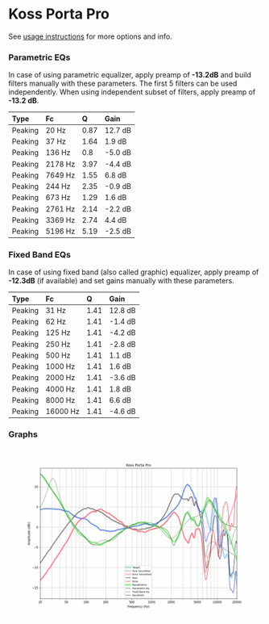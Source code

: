 # Koss Porta Pro
See [usage instructions](https://github.com/jaakkopasanen/AutoEq#usage) for more options and info.

### Parametric EQs
In case of using parametric equalizer, apply preamp of **-13.2dB** and build filters manually
with these parameters. The first 5 filters can be used independently.
When using independent subset of filters, apply preamp of **-13.2 dB**.

| Type    | Fc      |    Q | Gain    |
|:--------|:--------|:-----|:--------|
| Peaking | 20 Hz   | 0.87 | 12.7 dB |
| Peaking | 37 Hz   | 1.64 | 1.9 dB  |
| Peaking | 136 Hz  | 0.8  | -5.0 dB |
| Peaking | 2178 Hz | 3.97 | -4.4 dB |
| Peaking | 7649 Hz | 1.55 | 6.8 dB  |
| Peaking | 244 Hz  | 2.35 | -0.9 dB |
| Peaking | 673 Hz  | 1.29 | 1.6 dB  |
| Peaking | 2761 Hz | 2.14 | -2.2 dB |
| Peaking | 3369 Hz | 2.74 | 4.4 dB  |
| Peaking | 5196 Hz | 5.19 | -2.5 dB |

### Fixed Band EQs
In case of using fixed band (also called graphic) equalizer, apply preamp of **-12.3dB**
(if available) and set gains manually with these parameters.

| Type    | Fc       |    Q | Gain    |
|:--------|:---------|:-----|:--------|
| Peaking | 31 Hz    | 1.41 | 12.8 dB |
| Peaking | 62 Hz    | 1.41 | -1.4 dB |
| Peaking | 125 Hz   | 1.41 | -4.2 dB |
| Peaking | 250 Hz   | 1.41 | -2.8 dB |
| Peaking | 500 Hz   | 1.41 | 1.1 dB  |
| Peaking | 1000 Hz  | 1.41 | 1.6 dB  |
| Peaking | 2000 Hz  | 1.41 | -3.6 dB |
| Peaking | 4000 Hz  | 1.41 | 1.8 dB  |
| Peaking | 8000 Hz  | 1.41 | 6.6 dB  |
| Peaking | 16000 Hz | 1.41 | -4.6 dB |

### Graphs
![](./Koss%20Porta%20Pro.png)